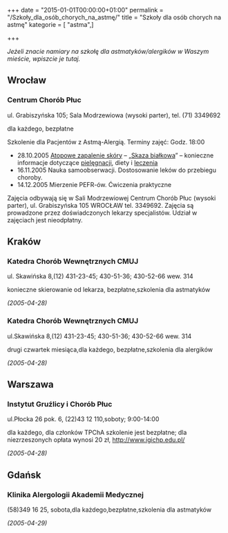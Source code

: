 +++
date = "2015-01-01T00:00:00+01:00"
permalink = "/Szkoły_dla_osób_chorych_na_astmę/"
title = "Szkoły dla osób chorych na astmę"
kategorie = [ "astma",]

+++

*Jeżeli znacie namiary na szkołę dla astmatyków/alergików w Waszym mieście, wpiszcie je tutaj.*

Wrocław
-------

### Centrum Chorób Płuc

ul. Grabiszyńska 105; Sala Modrzewiowa (wysoki parter), tel. (71) 3349692

dla każdego, bezpłatne

Szkolenie dla Pacjentów z Astmą-Alergią. Terminy zajęć: Godz. 18:00

-   28.10.2005 [Atopowe zapalenie skóry](/atopedia/Atopowe_zapalenie_skóry "wikilink") – „[Skaza białkowa](/atopedia/Skaza_białkowa "wikilink")” – konieczne informacje dotyczące [pielęgnacji](/atopedia/pielęgnacja "wikilink"), diety i [leczenia](/atopedia/leczenie "wikilink")
-   16.11.2005 Nauka samoobserwacji. Dostosowanie leków do przebiegu choroby.
-   14.12.2005 Mierzenie PEFR-ów. Ćwiczenia praktyczne

Zajęcia odbywają się w Sali Modrzewiowej Centrum Chorób Płuc (wysoki parter), ul. Grabiszyńska 105 WROCŁAW tel. 3349692. Zajęcia są prowadzone przez doświadczonych lekarzy specjalistów. Udział w zajęciach jest nieodpłatny.

Kraków
------

### Katedra Chorób Wewnętrznych CMUJ

ul. Skawińska 8,(12) 431-23-45; 430-51-36; 430-52-66 wew. 314

konieczne skierowanie od lekarza, bezpłatne,szkolenia dla astmatyków

*(2005-04-28)*

### Katedra Chorób Wewnętrznych CMUJ

ul.Skawińska 8,(12) 431-23-45; 430-51-36; 430-52-66 wew. 314

drugi czwartek miesiąca,dla każdego, bezpłatne,szkolenia dla alergików

*(2005-04-28)*

Warszawa
--------

### Instytut Gruźlicy i Chorób Płuc

ul.Płocka 26 pok. 6, (22)43 12 110,soboty; 9:00-14:00

dla każdego, dla członków TPChA szkolenie jest bezpłatne; dla niezrzeszonych opłata wynosi 20 zł, <http://www.igichp.edu.pl/>

*(2005-04-28)*

Gdańsk
------

### Klinika Alergologii Akademii Medycznej

(58)349 16 25, sobota,dla każdego,bezpłatne,szkolenia dla astmatyków

*(2005-04-29)*
